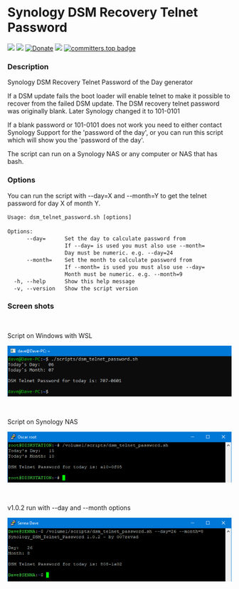 # Synology DSM Recovery Telnet Password

<a href="https://github.com/007revad/Synology_DSM_Telnet_Password/releases"><img src="https://img.shields.io/github/release/007revad/Synology_DSM_Telnet_Password.svg"></a>
<a href="https://hits.seeyoufarm.com"><img src="https://hits.seeyoufarm.com/api/count/incr/badge.svg?url=https%3A%2F%2Fgithub.com%2F007revad%2FSynology_DSM_Telnet_Passwordh&count_bg=%2379C83D&title_bg=%23555555&icon=&icon_color=%23E7E7E7&title=views&edge_flat=false"/></a>
[![Donate](https://img.shields.io/badge/Donate-PayPal-green.svg)](https://www.paypal.com/paypalme/007revad)
[![](https://img.shields.io/static/v1?label=Sponsor&message=%E2%9D%A4&logo=GitHub&color=%23fe8e86)](https://github.com/sponsors/007revad)
[![committers.top badge](https://user-badge.committers.top/australia/007revad.svg)](https://user-badge.committers.top/australia/007revad)

### Description

Synology DSM Recovery Telnet Password of the Day generator

If a DSM update fails the boot loader will enable telnet to make it possible to recover from the failed DSM update. The DSM recovery telnet password was originally blank. Later Synology changed it to 101-0101

If a blank password or 101-0101 does not work you need to either contact Synology Support for the 'password of the day', or you can run this script which will show you the 'password of the day'.

The script can run on a Synology NAS or any computer or NAS that has bash.

### Options

You can run the script with --day=X and --month=Y to get the telnet password for day X of month Y.
```
Usage: dsm_telnet_password.sh [options]

Options:
      --day=      Set the day to calculate password from
                  If --day= is used you must also use --month=
                  Day must be numeric. e.g. --day=24
      --month=    Set the month to calculate password from
                  If --month= is used you must also use --day=
                  Month must be numeric. e.g. --month=9
  -h, --help      Show this help message
  -v, --version   Show the script version
```

### Screen shots

<br>

Script on Windows with WSL
<p align="left"><img src="images/windows2.png"></p>

<br>

Script on Synology NAS
<p align="left"><img src="images/dsm2.png"></p>

<br>

v1.0.2 run with --day and --month options
<p align="left"><img src="images/options.png"></p>
